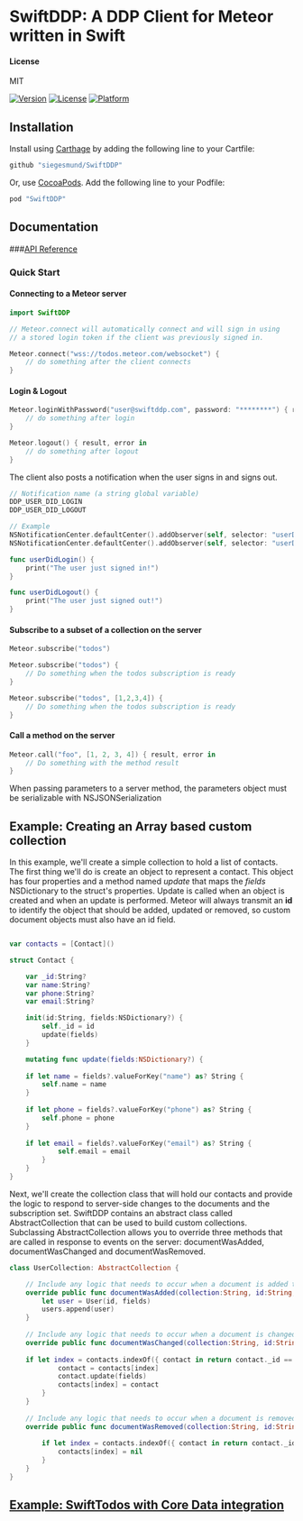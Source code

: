 # SwiftDDP: A DDP Client for Meteor written in Swift

#### License
MIT  

[![Version](https://img.shields.io/cocoapods/v/SwiftDDP.svg?style=flat)](http://cocoapods.org/pods/SwiftDDP)
[![License](https://img.shields.io/cocoapods/l/SwiftDDP.svg?style=flat)](http://cocoapods.org/pods/SwiftDDP)
[![Platform](https://img.shields.io/cocoapods/p/SwiftDDP.svg?style=flat)](http://cocoapods.org/pods/SwiftDDP)

## Installation

Install using [Carthage](https://github.com/Carthage/Carthage) by adding the following line to your Cartfile:

```ruby
github "siegesmund/SwiftDDP"
```

Or, use [CocoaPods](http://cocoapods.org). Add the following line to your Podfile:

```ruby
pod "SwiftDDP"
```

## Documentation
###[API Reference](https://siegesmund.github.io/SwiftDDP)

### Quick Start

#### Connecting to a Meteor server

```swift
import SwiftDDP 

// Meteor.connect will automatically connect and will sign in using
// a stored login token if the client was previously signed in.

Meteor.connect("wss://todos.meteor.com/websocket") {
    // do something after the client connects
}
```

#### Login & Logout
```swift
Meteor.loginWithPassword("user@swiftddp.com", password: "********") { result, error in 
    // do something after login
}

Meteor.logout() { result, error in 
    // do something after logout
}
``` 
The client also posts a notification when the user signs in and signs out.
```swift
// Notification name (a string global variable)
DDP_USER_DID_LOGIN
DDP_USER_DID_LOGOUT

// Example
NSNotificationCenter.defaultCenter().addObserver(self, selector: "userDidLogin", name: DDP_USER_DID_LOGIN, object: nil)
NSNotificationCenter.defaultCenter().addObserver(self, selector: "userDidLogout", name: DDP_USER_DID_LOGOUT, object: nil)

func userDidLogin() {
    print("The user just signed in!")
}

func userDidLogout() {
    print("The user just signed out!")
}
```

#### Subscribe to a subset of a collection on the server
```swift
Meteor.subscribe("todos") 

Meteor.subscribe("todos") {
    // Do something when the todos subscription is ready
}

Meteor.subscribe("todos", [1,2,3,4]) {
    // Do something when the todos subscription is ready
} 
```

#### Call a method on the server ###
```swift
Meteor.call("foo", [1, 2, 3, 4]) { result, error in
    // Do something with the method result
}
```
When passing parameters to a server method, the parameters object must be serializable with NSJSONSerialization


## Example: Creating an Array based custom collection ##
In this example, we'll create a simple collection to hold a list of contacts. The first thing we'll do is create an object to represent a contact. This object has four properties and a method named *update* that maps the *fields* NSDictionary to the struct's properties. Update is called when an object is created and when an update is performed. Meteor will always transmit an **id** to identify the object that should be added, updated or removed, so custom document objects must also have an id field.    
```swift

var contacts = [Contact]()

struct Contact {

    var _id:String?
    var name:String?
    var phone:String?
    var email:String?

    init(id:String, fields:NSDictionary?) {
        self._id = id
        update(fields)
    }

    mutating func update(fields:NSDictionary?) {
    
    if let name = fields?.valueForKey("name") as? String {
        self.name = name
    }
    
    if let phone = fields?.valueForKey("phone") as? String {
        self.phone = phone
    }
    
    if let email = fields?.valueForKey("email") as? String {
            self.email = email
        }
    }
}

```
Next, we'll create the collection class that will hold our contacts and provide the logic to respond to server-side changes to the documents and the subscription set. SwiftDDP contains an abstract class called AbstractCollection that can be used to build custom collections. Subclassing AbstractCollection allows you to override three methods that are called in response to events on the server: documentWasAdded, documentWasChanged and documentWasRemoved.  
```swift
class UserCollection: AbstractCollection {

    // Include any logic that needs to occur when a document is added to the collection on the server
    override public func documentWasAdded(collection:String, id:String, fields:NSDictionary?) {
        let user = User(id, fields)
        users.append(user)
    }
    
    // Include any logic that needs to occur when a document is changed on the server
    override public func documentWasChanged(collection:String, id:String, fields:NSDictionary?, cleared:[String]?) {
    
    if let index = contacts.indexOf({ contact in return contact._id == id }) {
            contact = contacts[index]
            contact.update(fields)
            contacts[index] = contact	
        }
    }
    
    // Include any logic that needs to occur when a document is removed on the server
    override public func documentWasRemoved(collection:String, id:String) {
    
        if let index = contacts.indexOf({ contact in return contact._id == id }) {
            contacts[index] = nil
        }
    }
}
```

## [Example: SwiftTodos with Core Data integration](https://github.com/siegesmund/SwiftTodos)
